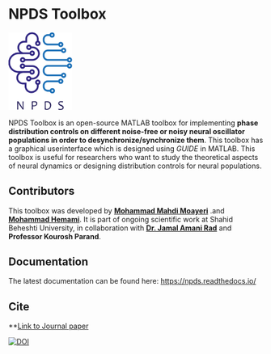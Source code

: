 # NPDS Toolbox

<img src="https://github.com/cmplab/npds-toolbox/blob/main/docs/Pictures/NPDS-logo.svg" alt="alt text" width=25%>

NPDS  Toolbox  is  an  open-source  MATLAB  toolbox  for  implementing  **phase distribution controls on different noise-free or noisy neural oscillator populations in order to desynchronize/synchronize them**. This toolbox has a graphical userinterface which is designed using *GUIDE* in MATLAB.  This toolbox is useful for researchers who want to study the theoretical aspects of neural  dynamics  or designing  distribution controls for neural populations.

## Contributors

This toolbox was developed by **[Mohammad Mahdi Moayeri](https://github.com/mahdimyr)** .and **[Mohammad Hemami](https://github.com/gaslakh)**.  It is part of ongoing scientific work at Shahid Beheshti University, in collaboration with **[Dr. Jamal Amani Rad](https://github.com/amanirad)** and **Professor Kourosh Parand**.

## Documentation

The latest documentation can be found here: https://npds.readthedocs.io/

## Cite

**[Link to Journal paper](https://www.sciencedirect.com/science/article/abs/pii/S0925231222009183)

[![DOI](https://zenodo.org/badge/doi/10.5281/zenodo.5060339.svg)](https://zenodo.org/record/5060339#.YN8Cc6gzZnI)



